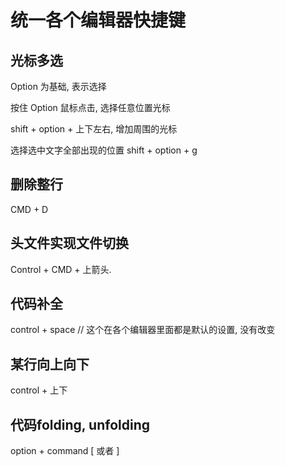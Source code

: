 # 统一各个编辑器快捷键

## 光标多选

Option 为基础, 表示选择

按住 Option 鼠标点击, 选择任意位置光标

shift + option + 上下左右, 增加周围的光标

选择选中文字全部出现的位置 shift + option + g

## 删除整行

CMD + D

## 头文件实现文件切换

Control + CMD + 上箭头.

## 代码补全

control + space // 这个在各个编辑器里面都是默认的设置, 没有改变

## 某行向上向下

control + 上下

## 代码folding, unfolding

option + command [ 或者 ]




